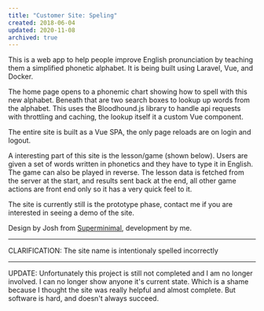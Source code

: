 ```yaml
---
title: "Customer Site: Speling"
created: 2018-06-04
updated: 2020-11-08
archived: true
---
```


This is a web app to help people improve English pronunciation by teaching them a simplified phonetic alphabet. It is being built using Laravel, Vue, and Docker.

The home page opens to a phonemic chart showing how to spell with this new alphabet. Beneath that are two search boxes to lookup up words from the alphabet. This uses the Bloodhound.js library to handle api requests with throttling and caching, the lookup itself it a custom Vue component.

The entire site is built as a Vue SPA, the only page reloads are on login and logout.

A interesting part of this site is the lesson/game (shown below). Users are given a set of words written in phonetics and they have to type it in English. The game can also be played in reverse. The lesson data is fetched from the server at the start, and results sent back at the end, all other game actions are front end only so it has a very quick feel to it.

The site is currently still is the prototype phase, contact me if you are interested in seeing a demo of the site.

Design by Josh from [Superminimal](https://superminimal.com.au/), development by me.

---

CLARIFICATION: The site name is intentionaly spelled incorrectly

---

UPDATE: Unfortunately this project is still not completed and I am no longer involved. I can no longer show anyone it's current state. Which is a shame because I thought the site was really helpful and almost complete. But software is hard, and doesn't always succeed.
